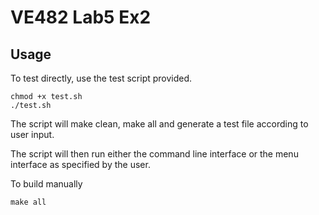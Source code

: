 # VE482 Lab5 Ex2

## Usage

To test directly, use the test script provided.

```shell
chmod +x test.sh
./test.sh
```

The script will make clean, make all and generate a test file according to user input.

The script will then run either the command line interface or the menu interface as specified by the user.

To build manually

```shell
make all
```